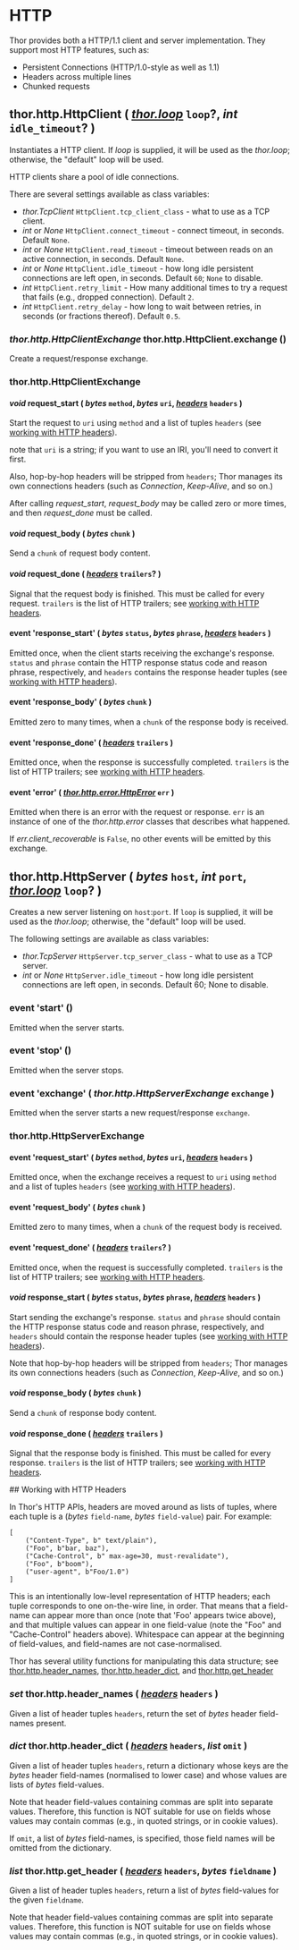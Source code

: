 # HTTP

Thor provides both a HTTP/1.1 client and server implementation. They support most HTTP features, such as:

* Persistent Connections (HTTP/1.0-style as well as 1.1)
* Headers across multiple lines
* Chunked requests


## thor.http.HttpClient ( _[thor.loop](loop.md)_ `loop`?,  _int_ `idle_timeout`? )

Instantiates a HTTP client. If _loop_ is supplied, it will be used as the *thor.loop*; otherwise, the "default" loop will be used.

HTTP clients share a pool of idle connections.

There are several settings available as class variables:

* _thor.TcpClient_ `HttpClient.tcp_client_class` - what to use as a TCP client.
* _int_ or _None_ `HttpClient.connect_timeout` - connect timeout, in seconds. Default `None`.
* _int_ or _None_ `HttpClient.read_timeout` - timeout between reads on an active connection, in seconds. Default `None`.
* _int_ or _None_ `HttpClient.idle_timeout` - how long idle persistent connections are left open, in seconds. Default `60`; `None` to disable.
* _int_ `HttpClient.retry_limit` - How many additional times to try a request that fails (e.g., dropped connection). Default `2`.
* _int_ `HttpClient.retry_delay` - how long to wait between retries, in seconds (or fractions thereof). Default `0.5`.


### _thor.http.HttpClientExchange_ thor.http.HttpClient.exchange ()

Create a request/response exchange.

### thor.http.HttpClientExchange

#### _void_ request\_start ( _bytes_ `method`,  _bytes_ `uri`,  _[headers](#headers)_ `headers` )

Start the request to `uri` using `method` and a list of tuples `headers` (see [working with HTTP headers](#headers)).

note that `uri` is a string; if you want to use an IRI, you'll need to convert it first.

Also, hop-by-hop headers will be stripped from `headers`; Thor manages its own connections headers (such as _Connection_, _Keep-Alive_, and so on.)

After calling *request_start*, *request_body* may be called zero or more times, and then *request_done* must be called.


#### _void_ request\_body ( _bytes_ `chunk` ) 

Send a `chunk` of request body content.


#### _void_ request\_done ( _[headers](#headers)_ `trailers`? )

Signal that the request body is finished. This must be called for every request. `trailers` is the list of HTTP trailers; see [working with HTTP headers](#headers).


#### event 'response\_start' ( _bytes_ `status`,  _bytes_ `phrase`,  _[headers](#headers)_ `headers` )

Emitted once, when the client starts receiving the exchange's response. `status` and `phrase` contain the HTTP response status code and reason phrase, respectively, and `headers` contains the response header tuples (see [working with HTTP headers](#headers)).


#### event 'response\_body' ( _bytes_ `chunk` )

Emitted zero to many times, when a `chunk` of the response body is received.


#### event 'response\_done' (  _[headers](#headers)_ `trailers` )

Emitted once, when the response is successfully completed. `trailers` is the list
of HTTP trailers; see [working with HTTP headers](#headers).


#### event 'error' ( _[thor.http.error.HttpError](error.md)_ `err` )

Emitted when there is an error with the request or response. `err` is an instance of one of the *thor.http.error* classes that describes what happened.

If _err.client_recoverable_ is `False`, no other events will be emitted by this exchange.



## thor.http.HttpServer ( _bytes_ `host`, _int_ `port`,  _[thor.loop](loop.md)_ `loop`? )

Creates a new server listening on `host`:`port`. If `loop` is supplied, it will be used as the *thor.loop*; otherwise, the "default" loop will be used. 

The following settings are available as class variables:

* _thor.TcpServer_ `HttpServer.tcp_server_class` - what to use as a TCP server.
* _int_ or _None_ `HttpServer.idle_timeout` - how long idle persistent connections are left open, in seconds. Default 60; None to disable.

### event 'start' ()

Emitted when the server starts.

### event 'stop' ()

Emitted when the server stops.


### event 'exchange' ( _thor.http.HttpServerExchange_ `exchange` )

Emitted when the server starts a new request/response `exchange`.


### thor.http.HttpServerExchange


#### event 'request\_start' ( _bytes_ `method`,  _bytes_ `uri`,  _[headers](#headers)_ `headers` )

Emitted once, when the exchange receives a request to `uri` using `method` and a list of tuples `headers` (see [working with HTTP headers](#headers)).


#### event 'request\_body' ( _bytes_ `chunk` )

Emitted zero to many times, when a `chunk` of the request body is received.


#### event 'request\_done' (  _[headers](#headers)_ `trailers`? )

Emitted once, when the request is successfully completed. `trailers` is the list of HTTP trailers; see [working with HTTP headers](#headers).


#### _void_ response\_start ( _bytes_ `status`,  _bytes_ `phrase`,  _[headers](#headers)_ `headers` )

Start sending the exchange's response. `status` and `phrase` should contain the HTTP response status code and reason phrase, respectively, and `headers` should contain the response header tuples (see [working with HTTP headers](#headers)).

Note that hop-by-hop headers will be stripped from `headers`; Thor manages its own connections headers (such as _Connection_, _Keep-Alive_, and so on.)


#### _void_ response\_body ( _bytes_ `chunk` )

Send a `chunk` of response body content.


#### _void_ response\_done ( _[headers](#headers)_ `trailers` )

Signal that the response body is finished. This must be called for every response. `trailers` is the list of HTTP trailers; see [working with HTTP headers](#headers).



<span id="headers"/>
## Working with HTTP Headers 

In Thor's HTTP APIs, headers are moved around as lists of tuples, where each tuple is a (_bytes_ `field-name`, _bytes_ `field-value`) pair. For example:

    [
        ("Content-Type", b" text/plain"),
        ("Foo", b"bar, baz"),
        ("Cache-Control", b" max-age=30, must-revalidate"),
        ("Foo", b"boom"),
        ("user-agent", b"Foo/1.0")
    ]

This is an intentionally low-level representation of HTTP headers; each tuple corresponds to one on-the-wire line, in order. That means that a field-name can appear more than once (note that 'Foo' appears twice above), and that multiple values can appear in one field-value (note the "Foo" and "Cache-Control" headers above). Whitespace can appear at the beginning of field-values, and field-names are not case-normalised.

Thor has several utility functions for manipulating this data structure; see [thor.http.header_names](#header_names), [thor.http.header_dict](#header_dict), and [thor.http.get_header](#get_header)


<span id="header_names"/>

### _set_ thor.http.header\_names ( _[headers](#headers)_ `headers` )

Given a list of header tuples `headers`, return the set of _bytes_ header field-names present.


<span id="header_dict"/>

### _dict_ thor.http.header\_dict ( _[headers](#headers)_ `headers`,  _list_ `omit` )

Given a list of header tuples `headers`, return a dictionary whose keys are the _bytes_ header field-names (normalised to lower case) and whose values are lists of _bytes_ field-values. 

Note that header field-values containing commas are split into separate values. Therefore, this function is NOT suitable for use on fields whose values may contain commas (e.g., in quoted strings, or in cookie values).

If `omit`, a list of _bytes_ field-names, is specified, those field names will be omitted from the dictionary.


<span id="get_header"/>

### _list_ thor.http.get\_header ( _[headers](#headers)_ `headers`, _bytes_ `fieldname` )

Given a list of header tuples `headers`, return a list of _bytes_ field-values for the given `fieldname`. 

Note that header field-values containing commas are split into separate values. Therefore, this function is NOT suitable for use on fields whose values may contain commas (e.g., in quoted strings, or in cookie values).


